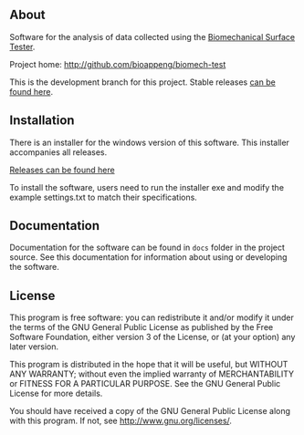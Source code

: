 About
-----

Software for the analysis of data collected using the [Biomechanical Surface Tester](http://www.bioappeng.com/Horse/Horse_home.html).

Project home: http://github.com/bioappeng/biomech-test

This is the development branch for this project. Stable releases [can be found here](https://github.com/bioappeng/biomech-test/releases).

Installation
------------

There is an installer for the windows version of this software. This installer
accompanies all releases.

[Releases can be found here](https://github.com/bioappeng/biomech-test/releases/)

To install the software, users need to run the installer exe and modify the
example settings.txt to match their specifications.

Documentation
-------------

Documentation for the software can be found in `docs` folder in the
project source. See this documentation for information about using or developing
the software.

License
-------

This program is free software: you can redistribute it and/or modify
it under the terms of the GNU General Public License as published by
the Free Software Foundation, either version 3 of the License, or
(at your option) any later version.

This program is distributed in the hope that it will be useful,
but WITHOUT ANY WARRANTY; without even the implied warranty of
MERCHANTABILITY or FITNESS FOR A PARTICULAR PURPOSE.  See the
GNU General Public License for more details.

You should have received a copy of the GNU General Public License
along with this program.  If not, see <http://www.gnu.org/licenses/>.

